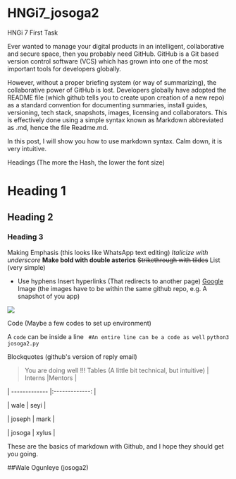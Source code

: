 # HNGi7_josoga2
HNGi 7 First Task


Ever wanted to manage your digital products in an intelligent, collaborative and secure space, then you probably need GitHub. GitHub is a Git based version control software (VCS) which has grown into one of the most important tools for developers globally.

However, without a proper briefing system (or way of summarizing), the collaborative power of GitHub is lost. Developers globally have adopted the README file (which github tells you to create upon creation of a new repo) as a standard convention for documenting summaries, install guides, versioning, tech stack, snapshots, images, licensing and collaborators. This is effectively done using a simple syntax known as Markdown abbreviated as .md, hence the file Readme.md.

In this post, I will show you how to use markdown syntax. Calm down, it is very intuitive. 

Headings (The more the Hash, the lower the font size)
# Heading 1
## Heading 2
### Heading 3
Making Emphasis (this looks like WhatsApp text editing)
_Italicize with underscore_
**Make bold with double asterics**
~~Strikethrough with tildes~~
List (very simple)
- Use hyphens
Insert hyperlinks (That redirects to another page)
[Google](https://www.google.com)
Image (the images have to be within the same github repo, e.g. A snapshot of you app)


![](https://github.com/josoga2/quarIsolate/blob/master/ET0dGfiWkAAp3q8.jpeg)

Code (Maybe a few codes to set up environment)

A `code` can be inside a line
``` #An entire line can be a code as well```
```python3 josoga2.py```

Blockquotes (github's version of reply email)
> You are doing well !!!
Tables (A little bit technical, but intuitive)
| Interns 		|Mentors 		|

| ------------- 	|:-------------:	|

| wale 			| seyi 			|

| joseph 		| mark			|

| josoga 		| xylus 			|

These are the basics of markdown with Github, and I hope they should get you going. 

##Wale Ogunleye (josoga2)
